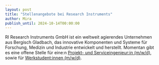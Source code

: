 ```yaml
---
layout: post
title: "Stellenangebote bei Research Instruments"
author: Mira
publish_until: 2024-10-14T00:00:00
---
```

RI Research Instruments GmbH ist ein weltweit agierendes Unternehmen aus Bergisch Gladbach, 
das innovative Komponenten und Systeme für Forschung, Medizin und Industrie entwickelt und herstellt.
Momentan gibt es eine offene Stelle für eine:n
[Projekt- und Serviceingenieur:in (m/w/d)](/dokumente/ausschreibungen_jobboerse/2024-04-14-ri1.pdf), 
sowie für [Werkstudent:innen (m/w/d)](/dokumente/ausschreibungen_jobboerse/2024-04-14-ri3.pdf).
